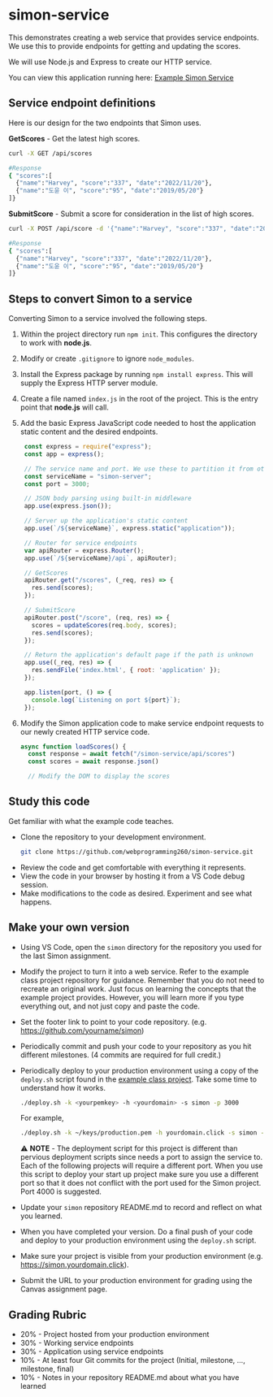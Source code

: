 # simon-service

This demonstrates creating a web service that provides service endpoints. We use this to provide endpoints for getting and updating the scores.

We will use Node.js and Express to create our HTTP service.

You can view this application running here: [Example Simon Service](https://simon-service.cs260.click)

## Service endpoint definitions

Here is our design for the two endpoints that Simon uses.

**GetScores** - Get the latest high scores.

```sh
curl -X GET /api/scores

#Response
{ "scores":[
  {"name":"Harvey", "score":"337", "date":"2022/11/20"},
  {"name":"도윤 이", "score":"95", "date":"2019/05/20"}
]}
```

**SubmitScore** - Submit a score for consideration in the list of high scores.

```sh
curl -X POST /api/score -d '{"name":"Harvey", "score":"337", "date":"2022/11/20"}'

#Response
{ "scores":[
  {"name":"Harvey", "score":"337", "date":"2022/11/20"},
  {"name":"도윤 이", "score":"95", "date":"2019/05/20"}
]}
```

## Steps to convert Simon to a service

Converting Simon to a service involved the following steps.

1. Within the project directory run `npm init`. This configures the directory to work with **node.js**.
1. Modify or create `.gitignore` to ignore `node_modules`.
1. Install the Express package by running `npm install express`. This will supply the Express HTTP server module.
1. Create a file named `index.js` in the root of the project. This is the entry point that **node.js** will call.
1. Add the basic Express JavaScript code needed to host the application static content and the desired endpoints.

   ```Javascript
    const express = require("express");
    const app = express();

    // The service name and port. We use these to partition it from other running services when running in the production environment.
    const serviceName = "simon-server";
    const port = 3000;

    // JSON body parsing using built-in middleware
    app.use(express.json());

    // Server up the application's static content
    app.use(`/${serviceName}`, express.static("application"));

    // Router for service endpoints
    var apiRouter = express.Router();
    app.use(`/${serviceName}/api`, apiRouter);

    // GetScores
    apiRouter.get("/scores", (_req, res) => {
      res.send(scores);
    });

    // SubmitScore
    apiRouter.post("/score", (req, res) => {
      scores = updateScores(req.body, scores);
      res.send(scores);
    });

    // Return the application's default page if the path is unknown
    app.use((_req, res) => {
      res.sendFile('index.html', { root: 'application' });
    });

    app.listen(port, () => {
      console.log(`Listening on port ${port}`);
    });
   ```

1. Modify the Simon application code to make service endpoint requests to our newly created HTTP service code.

   ```Javascript
   async function loadScores() {
     const response = await fetch("/simon-service/api/scores")
     const scores = await response.json()

     // Modify the DOM to display the scores
   ```

## Study this code

Get familiar with what the example code teaches.

- Clone the repository to your development environment.
  ```sh
  git clone https://github.com/webprogramming260/simon-service.git
  ```
- Review the code and get comfortable with everything it represents.
- View the code in your browser by hosting it from a VS Code debug session.
- Make modifications to the code as desired. Experiment and see what happens.

## Make your own version

- Using VS Code, open the `simon` directory for the repository you used for the last Simon assignment.
- Modify the project to turn it into a web service. Refer to the example class project repository for guidance. Remember that you do not need to recreate an original work. Just focus on learning the concepts that the example project provides. However, you will learn more if you type everything out, and not just copy and paste the code.
- Set the footer link to point to your code repository. (e.g. https://github.com/yourname/simon)
- Periodically commit and push your code to your repository as you hit different milestones. (4 commits are required for full credit.)
- Periodically deploy to your production environment using a copy of the `deploy.sh` script found in the [example class project](https://github.com/webprogramming260/simon-javascript/blob/main/deploy.sh). Take some time to understand how it works.

  ```sh
  ./deploy.sh -k <yourpemkey> -h <yourdomain> -s simon -p 3000
  ```

  For example,

  ```sh
  ./deploy.sh -k ~/keys/production.pem -h yourdomain.click -s simon -p 3000
  ```

  ⚠ **NOTE** - The deployment script for this project is different than pervious deployment scripts since needs a port to assign the service to. Each of the following projects will require a different port. When you use this script to deploy your start up project make sure you use a different port so that it does not conflict with the port used for the Simon project. Port 4000 is suggested.

- Update your `simon` repository README.md to record and reflect on what you learned.
- When you have completed your version. Do a final push of your code and deploy to your production environment using the `deploy.sh` script.
- Make sure your project is visible from your production environment (e.g. https://simon.yourdomain.click).
- Submit the URL to your production environment for grading using the Canvas assignment page.

## Grading Rubric

- 20% - Project hosted from your production environment
- 30% - Working service endpoints
- 30% - Application using service endpoints
- 10% - At least four Git commits for the project (Initial, milestone, ..., milestone, final)
- 10% - Notes in your repository README.md about what you have learned
